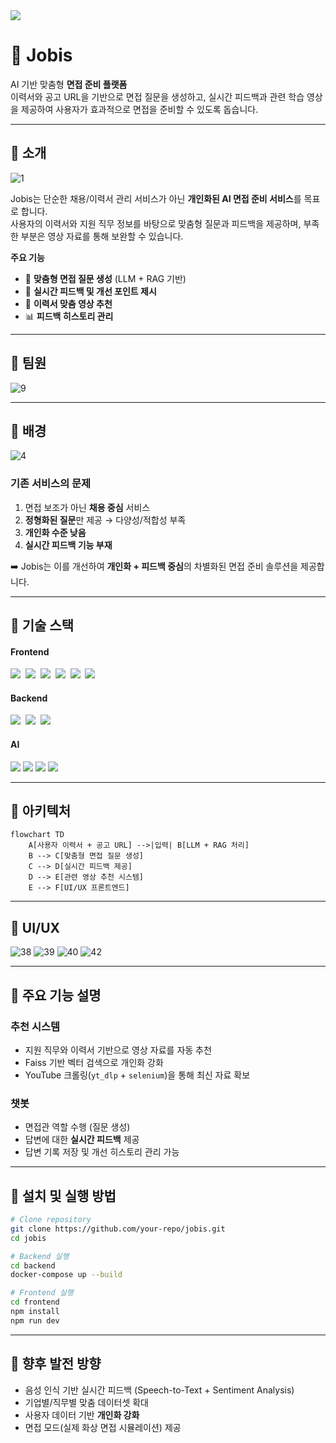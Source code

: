
<!--타이틀 부분-->
<img src="https://capsule-render.vercel.app/api?type=blur&color=gradient&height=300&section=header&text=Jobis&fontSize=80" />

# 👀 Jobis
AI 기반 맞춤형 **면접 준비 플랫폼**  
이력서와 공고 URL을 기반으로 면접 질문을 생성하고, 실시간 피드백과 관련 학습 영상을 제공하여 사용자가 효과적으로 면접을 준비할 수 있도록 돕습니다.

---

## 🍎 소개
![1](https://github.com/user-attachments/assets/67379bb3-8184-472c-9a80-1787732c4445)

Jobis는 단순한 채용/이력서 관리 서비스가 아닌 **개인화된 AI 면접 준비 서비스**를 목표로 합니다.  
사용자의 이력서와 지원 직무 정보를 바탕으로 맞춤형 질문과 피드백을 제공하며, 부족한 부분은 영상 자료를 통해 보완할 수 있습니다.

**주요 기능**
- 📝 **맞춤형 면접 질문 생성** (LLM + RAG 기반)
- 💬 **실시간 피드백 및 개선 포인트 제시**
- 🎥 **이력서 맞춤 영상 추천**
- 📊 **피드백 히스토리 관리**

---

## 🍎 팀원
![9](https://github.com/user-attachments/assets/ada8b4f0-507d-410d-9b0f-41d3db558373)

---

## 🍎 배경
![4](https://github.com/user-attachments/assets/f3b25bd3-3504-46da-9ffd-f5a27ad24dae)

### 기존 서비스의 문제
1. 면접 보조가 아닌 **채용 중심** 서비스
2. **정형화된 질문**만 제공 → 다양성/적합성 부족
3. **개인화 수준 낮음**
4. **실시간 피드백 기능 부재**

➡️ Jobis는 이를 개선하여 **개인화 + 피드백 중심**의 차별화된 면접 준비 솔루션을 제공합니다.

---

## 🍎 기술 스택
<h4>Frontend</h4>
<div>
  <img src="https://img.shields.io/badge/react-20232a.svg?style=for-the-badge&logo=react&logoColor=61DAFB" />&nbsp
  <img src="https://img.shields.io/badge/javascript-F7DF1E.svg?style=for-the-badge&logo=javascript&logoColor=20232a" />&nbsp
  <img src="https://img.shields.io/badge/html5-E34F26.svg?style=for-the-badge&logo=html5&logoColor=white" />&nbsp
  <img src="https://img.shields.io/badge/styled--components-DB7093?style=for-the-badge&logo=styled-components&logoColor=ffd35b" />&nbsp
  <img src="https://img.shields.io/badge/tailwindcss-1daabb.svg?style=for-the-badge&logo=tailwind-css&logoColor=white" />&nbsp
  <img src="https://img.shields.io/badge/css3-1572B6.svg?style=for-the-badge&logo=css3&logoColor=white" />&nbsp
</div>

<h4>Backend</h4>
<div>
  <img src="https://img.shields.io/badge/Fastapi-009688.svg?style=for-the-badge&logo=Fastapi&logoColor=white" />&nbsp
  <img src="https://img.shields.io/badge/mysql-4479A1.svg?style=for-the-badge&logo=mysql&logoColor=white" />&nbsp
  <img src="https://img.shields.io/badge/Docker-2496ED?style=for-the-badge&logo=Docker&logoColor=white"/>&nbsp
</div>

<h4>AI</h4>
<div>
  <img src="https://img.shields.io/badge/openai-412991?style=for-the-badge&logo=openai&logoColor=white"/>
  <img src="https://img.shields.io/badge/faiss-E34F26?style=for-the-badge&logo=openai&logoColor=white"/>
  <img src="https://img.shields.io/badge/yt_dlp-009688?style=for-the-badge&logo=openai&logoColor=white"/>
  <img src="https://img.shields.io/badge/selenium-1572B6?style=for-the-badge&logo=openai&logoColor=white"/>
</div>

---

## 🍎 아키텍처
```mermaid
flowchart TD
    A[사용자 이력서 + 공고 URL] -->|입력| B[LLM + RAG 처리]
    B --> C[맞춤형 면접 질문 생성]
    C --> D[실시간 피드백 제공]
    D --> E[관련 영상 추천 시스템]
    E --> F[UI/UX 프론트엔드]
````

---

## 🍎 UI/UX

![38](https://github.com/user-attachments/assets/bdd8b5f2-f375-417b-83f5-4cf1e4e7a61f)
![39](https://github.com/user-attachments/assets/40c2564b-0a0b-4647-9934-371f94dc76c2)
![40](https://github.com/user-attachments/assets/786c8f87-9fb7-4000-9bc5-20800cdea3de)
![42](https://github.com/user-attachments/assets/15cc7623-9451-4042-ab81-a6f25777c8ad)

---

## 🍎 주요 기능 설명

### 추천 시스템

* 지원 직무와 이력서 기반으로 영상 자료를 자동 추천
* Faiss 기반 벡터 검색으로 개인화 강화
* YouTube 크롤링(`yt_dlp` + `selenium`)을 통해 최신 자료 확보

### 챗봇

* 면접관 역할 수행 (질문 생성)
* 답변에 대한 **실시간 피드백** 제공
* 답변 기록 저장 및 개선 히스토리 관리 가능

---

## 🍎 설치 및 실행 방법

```bash
# Clone repository
git clone https://github.com/your-repo/jobis.git
cd jobis

# Backend 실행
cd backend
docker-compose up --build

# Frontend 실행
cd frontend
npm install
npm run dev
```

---

## 🍎 향후 발전 방향

* 음성 인식 기반 실시간 피드백 (Speech-to-Text + Sentiment Analysis)
* 기업별/직무별 맞춤 데이터셋 확대
* 사용자 데이터 기반 **개인화 강화**
* 면접 모드(실제 화상 면접 시뮬레이션) 제공

```

